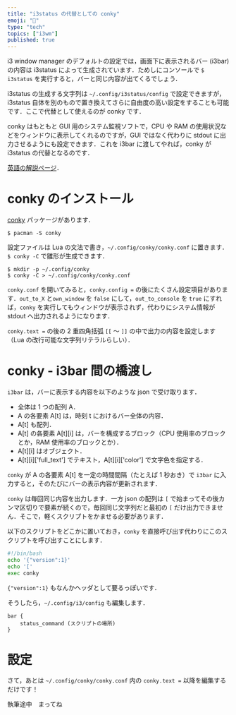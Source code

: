 ```yaml
---
title: "i3status の代替としての conky"
emoji: "📝"
type: "tech"
topics: ["i3wm"]
published: true
---
```


i3 window manager のデフォルトの設定では，画面下に表示されるバー (i3bar) の内容は i3status によって生成されています．ためしにコンソールで `$ i3status` を実行すると，バーと同じ内容が出てくるでしょう．

i3status の生成する文字列は `~/.config/i3status/config` で設定できますが，i3status 自体を別のもので置き換えてさらに自由度の高い設定をすることも可能です．ここで代替として使えるのが conky です．

conky はもともと GUI 用のシステム監視ソフトで，CPU や RAM の使用状況などをウィンドウに表示してくれるのですが，GUI ではなく代わりに stdout に出力させるようにも設定できます．これを i3bar に渡してやれば，conky が i3status の代替となるのです．

[英語の解説ページ](https://i3wm.org/docs/user-contributed/conky-i3bar.html)．

# conky のインストール
[conky](https://www.archlinux.jp/packages/extra/x86_64/conky/) パッケージがあります．
```
$ pacman -S conky
```
設定ファイルは Lua の文法で書き，`~/.config/conky/conky.conf` に置きます．`$ conky -C` で雛形が生成できます．
```
$ mkdir -p ~/.config/conky
$ conky -C > ~/.config/conky/conky.conf
```
`conky.conf` を開いてみると，`conky.config =` の後にたくさん設定項目があります．`out_to_X` と`own_window` を `false` にして，`out_to_console` を `true` にすれば，`conky` を実行してもウィンドウが表示されず，代わりにシステム情報が stdout へ出力されるようになります．

`conky.text =` の後の 2 重四角括弧 `[[` 〜 `]]` の中で出力の内容を設定します（Lua の改行可能な文字列リテラルらしい）．

# conky - i3bar 間の橋渡し
`i3bar` は，バーに表示する内容を以下のような json で受け取ります．

- 全体は 1 つの配列 A．
- A の各要素 A[t] は，時刻 t におけるバー全体の内容．
- A[t] も配列．
- A[t] の各要素 A[t][i] は，バーを構成するブロック（CPU 使用率のブロックとか，RAM 使用率のブロックとか）．
- A[t][i] はオブジェクト．
- A[t][i]['full_text'] でテキスト，A[t][i]['color'] で文字色を指定する．

`conky` が A の各要素 A[t] を一定の時間間隔（たとえば 1 秒おき）で `i3bar` に入力すると，そのたびにバーの表示内容が更新されます．

`conky` は毎回同じ内容を出力します．一方 json の配列は `[` で始まってその後カンマ区切りで要素が続くので，毎回同じ文字列だと最初の `[` だけ出力できません．そこで，軽くスクリプトをかませる必要があります．

以下のスクリプトをどこかに置いておき，`conky` を直接呼び出す代わりにこのスクリプトを呼び出すことにします．
```bash
#!/bin/bash
echo '{"version":1}'
echo '['
exec conky
```
`{"version":1}` もなんかヘッダとして要るっぽいです．

そうしたら，`~/.config/i3/config` も編集します．
```
bar {
    status_command (スクリプトの場所)
}
```
# 設定
さて，あとは `~/.config/conky/conky.conf` 内の `conky.text =` 以降を編集するだけです！

執筆途中　まってね
